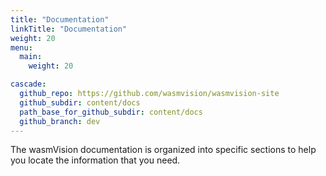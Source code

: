 ```yaml
---
title: "Documentation"
linkTitle: "Documentation"
weight: 20
menu:
  main:
    weight: 20

cascade:
  github_repo: https://github.com/wasmvision/wasmvision-site
  github_subdir: content/docs
  path_base_for_github_subdir: content/docs
  github_branch: dev
---
```


The wasmVision documentation is organized into specific sections to help you locate the information that you need.
